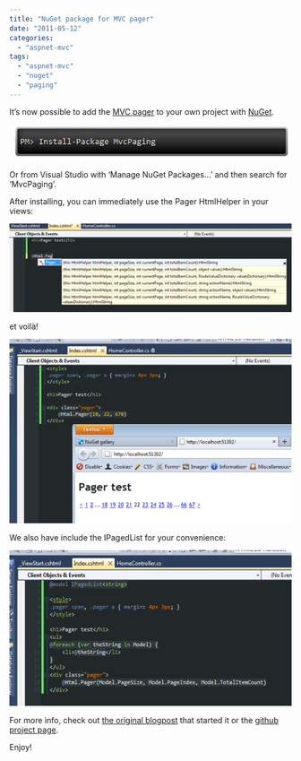 ```yaml
---
title: "NuGet package for MVC pager"
date: "2011-05-12"
categories: 
  - "aspnet-mvc"
tags: 
  - "aspnet-mvc"
  - "nuget"
  - "paging"
---
```


It’s now possible to add the [MVC pager](https://github.com/martijnboland/MvcPaging) to your own project with [NuGet](http://nuget.org/).

![image](./images/image_thumb4.png "image")

Or from Visual Studio with ‘Manage NuGet Packages...’ and then search for ‘MvcPaging’.

After installing, you can immediately use the Pager HtmlHelper in your views:

![image](./images/image_thumb5.png "image")

et voilà!

![image](./images/image_thumb6.png "image")

We also have include the IPagedList for your convenience:

![image](./images/image_thumb7.png "image")

For more info, check out [the original blogpost](https://blogs.taiga.nl/martijn/2008/08/27/paging-with-aspnet-mvc/) that started it or the [github project page](https://github.com/martijnboland/MvcPaging).

Enjoy!
